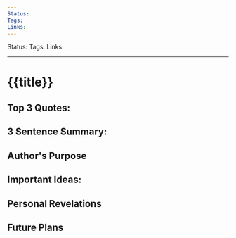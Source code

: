 ```yaml
---
Status: 
Tags: 
Links:
---
```

Status: 
Tags: 
Links:
___

# {{title}}

## Top 3 Quotes:

## 3 Sentence Summary:

## Author's Purpose

## Important Ideas:

## Personal Revelations

## Future Plans

